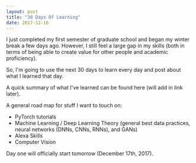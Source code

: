 ```yaml
---
layout: post
title: "30 Days Of Learning"
date: 2017-12-16
---
```


I just completed my first semester of graduate school and began my winter break a few days ago. However, I still feel a large gap in my skills (both in terms of being able to create value for other people and academic proficiency).

So, I'm going to use the next 30 days to learn every day and post about what I learned that day.

A quick summary of what I've learned can be found here (will add in link later).

A general road map for stuff I want to touch on:

- PyTorch tutorials
- Machine Learning / Deep Learning Theory (general best data practices, neural networks (DNNs, CNNs, RNNs), and GANs)
- Alexa Skills
- Computer Vision

Day one will officially start tomorrow (December 17th, 2017).